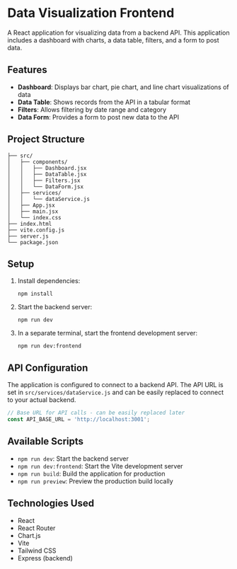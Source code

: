 # Data Visualization Frontend

A React application for visualizing data from a backend API. This application includes a dashboard with charts, a data table, filters, and a form to post data.

## Features

- **Dashboard**: Displays bar chart, pie chart, and line chart visualizations of data
- **Data Table**: Shows records from the API in a tabular format
- **Filters**: Allows filtering by date range and category
- **Data Form**: Provides a form to post new data to the API

## Project Structure

```
├── src/
│   ├── components/
│   │   ├── Dashboard.jsx
│   │   ├── DataTable.jsx
│   │   ├── Filters.jsx
│   │   └── DataForm.jsx
│   ├── services/
│   │   └── dataService.js
│   ├── App.jsx
│   ├── main.jsx
│   └── index.css
├── index.html
├── vite.config.js
├── server.js
└── package.json
```

## Setup

1. Install dependencies:
   ```
   npm install
   ```

2. Start the backend server:
   ```
   npm run dev
   ```

3. In a separate terminal, start the frontend development server:
   ```
   npm run dev:frontend
   ```

## API Configuration

The application is configured to connect to a backend API. The API URL is set in `src/services/dataService.js` and can be easily replaced to connect to your actual backend.

```javascript
// Base URL for API calls - can be easily replaced later
const API_BASE_URL = 'http://localhost:3001';
```

## Available Scripts

- `npm run dev`: Start the backend server
- `npm run dev:frontend`: Start the Vite development server
- `npm run build`: Build the application for production
- `npm run preview`: Preview the production build locally

## Technologies Used

- React
- React Router
- Chart.js
- Vite
- Tailwind CSS
- Express (backend)
